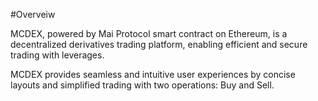 #Overveiw

MCDEX, powered by Mai Protocol smart contract on Ethereum, is a decentralized derivatives  trading platform, enabling efficient and secure trading with leverages. 

MCDEX provides seamless and intuitive user experiences by concise layouts and simplified trading with two operations: Buy and Sell.
